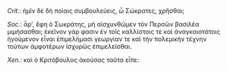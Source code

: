 

*Crit.*: ἡμῖν δὲ δὴ ποίαις συμβουλεύεις, ὦ Σώκρατες, χρῆσθαι;



*Soc.*: ἆρ', ἔφη ὁ Σωκράτης, μὴ αἰσχυνθῶμεν τὸν Περσῶν βασιλέα μιμήσασθαι; ἐκεῖνον γάρ φασιν ἐν τοῖς καλλίστοις τε καὶ ἀναγκαιοτάτοις ἡγούμενον εἶναι ἐπιμελήμασι γεωργίαν τε καὶ τὴν πολεμικὴν τέχνην τούτων ἀμφοτέρων ἰσχυρῶς ἐπιμελεῖσθαι.



*Xen.*: καὶ ὁ Κριτόβουλος ἀκούσας ταῦτα εἶπε: